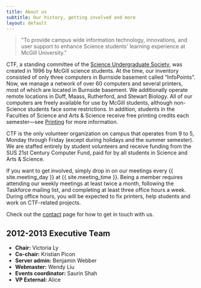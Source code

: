 ```yaml
---
title: About us
subtitle: Our history, getting involved and more
layout: default
---
```


> "To provide campus wide information technology, innovations, and user support to enhance Science students' learning experience at McGill University."

CTF, a standing committee of the [Science Undergraduate Society](http://sus.mcgill.ca), was created in 1996 by McGill science students. At the time, our inventory consisted of only three computers in Burnside basement called &ldquo;InfoPoints&rdquo;. Now, we manage a network of over 60 computers and several printers, most of which are located in Burnside basement. We additionally operate remote locations in Duff, Maass, Rutherford, and Stewart Biology. All of our computers are freely available for use by McGill students, although non-Science students face some restrictions. In addition, students in the Faculties of Science and Arts & Science receive free printing credits each semester&mdash;see [Printing](printing.html) for more information.

CTF is the only volunteer organization on campus that operates from 9 to 5, Monday through Friday (except during holidays and the summer semester). We are staffed entirely by student volunteers and receive funding from the SUS 21st Century Computer Fund, paid for by all students in Science and Arts & Science.

If you want to get involved, simply drop in on our meetings every {{ site.meeting_day }} at {{ site.meeting_time }}. Being a member requires attending our weekly meetings at least twice a month, following the Taskforce mailing list, and completing at least three office hours a week. During office hours, you will be expected to fix printers, help students and work on CTF-related projects.

Check out the [contact](contact.html) page for how to get in touch with us.

2012-2013 Executive Team
------------------------

* **Chair:** Victoria Ly
* **Co-chair:** Kristian Picon
* **Server admin:** Benjamin Webber
* **Webmaster:** Wendy Liu
* **Events coordinator:** Saurin Shah
* **VP External:** Alice
